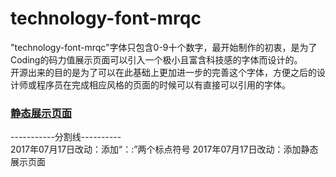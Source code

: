 # technology-font-mrqc  
"technology-font-mrqc"字体只包含0-9十个数字，最开始制作的初衷，是为了Coding的码力值展示页面可以引入一个极小且富含科技感的字体而设计的。  
开源出来的目的是为了可以在此基础上更加进一步的完善这个字体，方便之后的设计师或程序员在完成相应风格的页面的时候可以有直接可以引用的字体。  
### <a href="https://murongqiaochu.github.io/technology-font-mrqc/">静态展示页面</a>  
-----------分割线----------  
2017年07月17日改动：添加“：:”两个标点符号
2017年07月17日改动：添加静态展示页面

